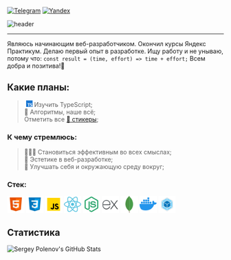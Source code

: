 [![Telegram](https://img.shields.io/badge/Telegram-blue?style=flat-square&logo=telegram)](https://t.me/Sengeer) [![Yandex](https://img.shields.io/badge/sergey.polenov%40ya.ru-FFD111?style=flat-square)](mailto:sergey.polenov@ya.ru) 

![header](https://capsule-render.vercel.app/api?type=venom&color=0:FF318C,100:8A5CF5&fontColor=30363D&text=Hello%20World&height=150&fontSize=60&desc=I%27m%20Sergey&descAlignY=75&descAlign=60)

---

Являюсь начинающим веб-разработчиком. Окончил курсы Яндекс Практикум. Делаю первый опыт в разработке. Ищу работу и не унываю, потому что: `const result = (time, effort) => time + effort;` Всем добра и позитива!💎

## Какие планы:
> &nbsp;<img alt="Иконка TypeScript" width="15" height="15" src="/assets/icons/icon-typescript.png" /> Изучить TypeScript;\
> 🔄 Алгоритмы, наше всё;\
> Отметить все [🎫 стикеры](https://miro.com/app/board/uXjVNHxhl30=/?share_link_id=162594989692);

### К чему стремлюсь:

> 🦸🏻‍♂ Становиться эффективным во всех смыслах;\
> 🗿 Эстетике в веб-разработке;\
> 🦾 Улучшать себя и окружающую среду вокруг;

### Стек:
<img alt="Иконка HTML" width="40" height="40" src="/assets/icons/icon-html.png" /> <img alt="Иконка CSS" width="40" height="40" src="/assets/icons/icon-css.png" /> <img alt="Иконка JS" width="40" height="40" src="/assets/icons/icon-javascript.png" /> <img alt="Иконка React" width="40" height="40" src="/assets/icons/icon-react.png" /> <img alt="Иконка Node.js" width="40" height="40" src="/assets/icons/icon-nodejs.png" /> <img alt="Иконка Express" width="40" height="40" src="/assets/icons/icon-express.png" /> <img alt="Иконка MongoDB" width="40" height="40" src="/assets/icons/icon-mongodb.png" /> <img alt="Иконка Docker" width="40" height="40" src="/assets/icons/icon-docker.png" /> <img alt="Иконка Webpack" width="40" height="40" src="/assets/icons/icon-webpack.png" />

## Статистика

![Sergey Polenov's GitHub Stats](https://github-readme-stats.vercel.app/api?username=sengeer&show_icons=true&hide=contribs,prs&theme=jolly)
